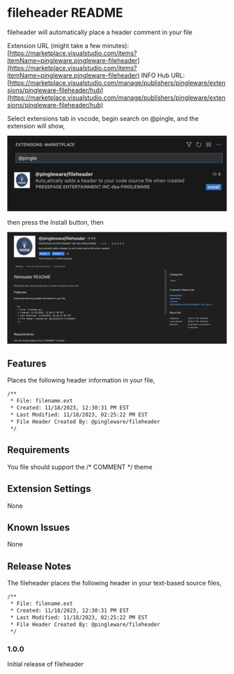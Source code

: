 # fileheader README

fileheader will automatically place a header comment in your file

Extension URL (might take a few minutes): [https://marketplace.visualstudio.com/items?itemName=pingleware.pingleware-fileheader](https://marketplace.visualstudio.com/items?itemName=pingleware.pingleware-fileheader)
INFO  Hub URL: [https://marketplace.visualstudio.com/manage/publishers/pingleware/extensions/pingleware-fileheader/hub](https://marketplace.visualstudio.com/manage/publishers/pingleware/extensions/pingleware-fileheader/hub)

Select extensions tab in vscode, begin search on @pingle, and the extension will show,

![1700340813176](image/README/1700340813176.png)

then press the Install button, then 

![1700340944645](image/README/1700340944645.png)

## Features

Places the following header information in your file,

```
/**
 * File: filename.ext
 * Created: 11/18/2023, 12:30:31 PM EST
 * Last Modified: 11/18/2023, 02:25:22 PM EST
 * File Header Created By: @pingleware/fileheader
 */

```

## Requirements

You file should support the /* COMMENT */ theme

## Extension Settings

None

## Known Issues

None

## Release Notes

The fileheader places the following header in your text-based source files,

```
/**
 * File: filename.ext
 * Created: 11/18/2023, 12:30:31 PM EST
 * Last Modified: 11/18/2023, 02:25:22 PM EST
 * File Header Created By: @pingleware/fileheader
 */

```

### 1.0.0

Initial release of fileheader

